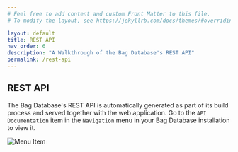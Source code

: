 ```yaml
---
# Feel free to add content and custom Front Matter to this file.
# To modify the layout, see https://jekyllrb.com/docs/themes/#overriding-theme-defaults

layout: default
title: REST API
nav_order: 6
description: "A Walkthrough of the Bag Database's REST API"
permalink: /rest-api
---
```


## REST API

The Bag Database's REST API is automatically generated as part of its build process
and served together with the web application.  Go to the `API Documentation` item in the
`Navigation` menu in your Bag Database installation to view it.

![Menu Item](/assets/api_documentation_menu_item.png)